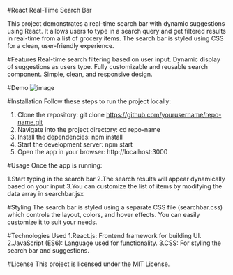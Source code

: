 #React Real-Time Search Bar

This project demonstrates a real-time search bar with dynamic suggestions using React. It allows users to type in a search query and get filtered results in real-time from a list of grocery items. The search bar is styled using CSS for a clean, user-friendly experience.

#Features
Real-time search filtering based on user input.
Dynamic display of suggestions as users type.
Fully customizable and reusable search component.
Simple, clean, and responsive design.

#Demo
![image](https://github.com/user-attachments/assets/0074dadf-94e8-45d1-bec6-2a9418b9c6ec)

#Installation
Follow these steps to run the project locally:

1. Clone the repository:  git clone https://github.com/yourusername/repo-name.git
2. Navigate into the project directory:  cd repo-name
3. Install the dependencies: npm install
4. Start the development server:  npm start
5. Open the app in your browser:  http://localhost:3000


#Usage
Once the app is running:

1.Start typing in the search bar
2.The search results will appear dynamically based on your input
3.You can customize the list of items by modifying the data array in searchbar.jsx


#Styling
The search bar is styled using a separate CSS file (searchbar.css) which controls the layout, colors, and hover effects. You can easily customize it to suit your needs.

#Technologies Used
1.React.js: Frontend framework for building UI.
2.JavaScript (ES6): Language used for functionality.
3.CSS: For styling the search bar and suggestions.

#License
This project is licensed under the MIT License.
